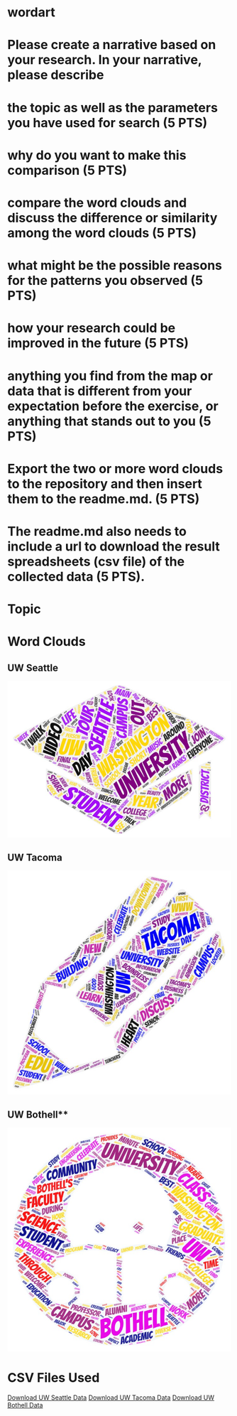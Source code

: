 # wordart
# Please create a narrative based on your research. In your narrative, please describe
# the topic as well as the parameters you have used for search (5 PTS)
# why do you want to make this comparison (5 PTS)
# compare the word clouds and discuss the difference or similarity among the word clouds (5 PTS)
# what might be the possible reasons for the patterns you observed (5 PTS)
# how your research could be improved in the future (5 PTS)
# anything you find from the map or data that is different from your expectation before the exercise, or anything that stands out to you (5 PTS)
# Export the two or more word clouds to the repository and then insert them to the readme.md. (5 PTS)
# The readme.md also needs to include a url to download the result spreadsheets (csv file) of the collected data (5 PTS).

# Topic

# Word Clouds

## UW Seattle
<img src="/img/UWSeattle.jpeg" alt="UW Seattle Word Cloud">

## UW Tacoma
<img src="/img/UWTacoma.jpeg" alt="UW Tacoma Word Cloud">

## UW Bothell**
<img src="/img/UWBothell.jpeg" alt="UW Bothell WOrd Cloud">

# CSV Files Used
[Download UW Seattle Data](/assets/search-result-1.csv)
[Download UW Tacoma Data](/assets/search-result-2.csv)
[Download UW Bothell Data](/assets/search-result-3.csv)